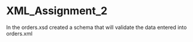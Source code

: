 # XML_Assignment_2
In the orders.xsd created a schema that will validate the data entered into orders.xml
